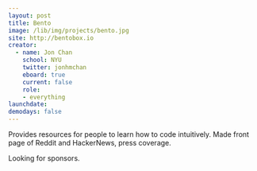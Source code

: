 ```yaml
---
layout: post
title: Bento
image: /lib/img/projects/bento.jpg
site: http://bentobox.io
creator: 
  - name: Jon Chan
    school: NYU
    twitter: jonhmchan
    eboard: true
    current: false
    role:
    - everything
launchdate:
demodays: false
---
```


Provides resources for people to learn how to code intuitively. Made front page of Reddit and HackerNews, press coverage.

Looking for sponsors.
